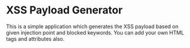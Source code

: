 XSS Payload Generator
===================

This is a simple application which generates the XSS payload based on given injection point and blocked keywords.
You can add your own HTML tags and attributes also.
